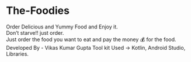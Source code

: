 # The-Foodies
Order Delicious and Yummy Food and Enjoy it.
<br>
Don’t starve!!  just order.
<br>
Just order the food you want to eat and pay the money 💰 for the food.<br>
Developed By - Vikas Kumar Gupta
Tool kit Used -> Kotlin, Android Studio, Libraries.

